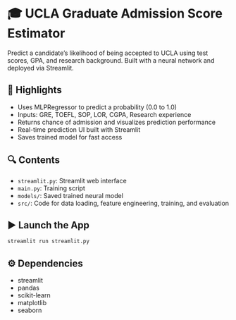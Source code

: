 # 🎓 UCLA Graduate Admission Score Estimator

Predict a candidate’s likelihood of being accepted to UCLA using test scores, GPA, and research background. Built with a neural network and deployed via Streamlit.

## 📌 Highlights
- Uses MLPRegressor to predict a probability (0.0 to 1.0)
- Inputs: GRE, TOEFL, SOP, LOR, CGPA, Research experience
- Returns chance of admission and visualizes prediction performance
- Real-time prediction UI built with Streamlit
- Saves trained model for fast access

## 🔍 Contents
- `streamlit.py`: Streamlit web interface
- `main.py`: Training script
- `models/`: Saved trained neural model
- `src/`: Code for data loading, feature engineering, training, and evaluation

## ▶️ Launch the App
```bash
streamlit run streamlit.py
```

## ⚙️ Dependencies
- streamlit
- pandas
- scikit-learn
- matplotlib
- seaborn